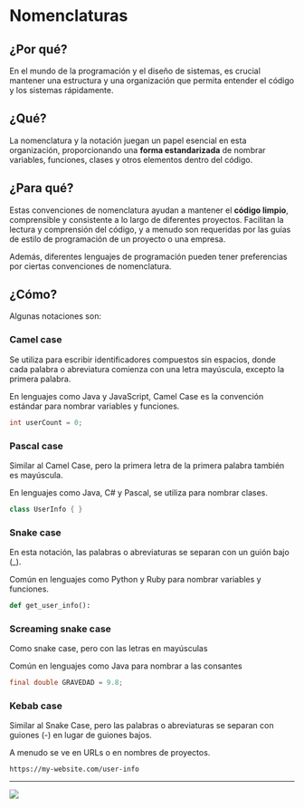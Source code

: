 # Nomenclaturas

## ¿Por qué?

En el mundo de la programación y el diseño de sistemas, es crucial mantener una estructura y una organización que permita entender el código y los sistemas rápidamente.

## ¿Qué?

La nomenclatura y la notación juegan un papel esencial en esta organización, proporcionando una **forma estandarizada** de nombrar variables, funciones, clases y otros elementos dentro del código.

## ¿Para qué?

Estas convenciones de nomenclatura ayudan a mantener el **código limpio**, comprensible y consistente a lo largo de diferentes proyectos. Facilitan la lectura y comprensión del código, y a menudo son requeridas por las guías de estilo de programación de un proyecto o una empresa. 

Además, diferentes lenguajes de programación pueden tener preferencias por ciertas convenciones de nomenclatura.

## ¿Cómo?

Algunas notaciones son:

### Camel case

Se utiliza para escribir identificadores compuestos sin espacios, donde cada palabra o abreviatura comienza con una letra mayúscula, excepto la primera palabra.

En lenguajes como Java y JavaScript, Camel Case es la convención estándar para nombrar variables y funciones.

```java
int userCount = 0;
```

### Pascal case

Similar al Camel Case, pero la primera letra de la primera palabra también es mayúscula.

En lenguajes como Java, C# y Pascal, se utiliza para nombrar clases.

```java
class UserInfo { }
```

### Snake case

En esta notación, las palabras o abreviaturas se separan con un guión bajo (_).

Común en lenguajes como Python y Ruby para nombrar variables y funciones.

```python
def get_user_info():
```

### Screaming snake case

Como snake case, pero con las letras en mayúsculas

Común en lenguajes como Java para nombrar a las consantes

```java
final double GRAVEDAD = 9.8;
```


### Kebab case

Similar al Snake Case, pero las palabras o abreviaturas se separan con guiones (-) en lugar de guiones bajos.

A menudo se ve en URLs o en nombres de proyectos.

```
https://my-website.com/user-info
```

---

![](https://private-user-images.githubusercontent.com/52762460/388114952-97f2447b-e554-4556-8920-9a34446c845b.jpeg?jwt=eyJhbGciOiJIUzI1NiIsInR5cCI6IkpXVCJ9.eyJpc3MiOiJnaXRodWIuY29tIiwiYXVkIjoicmF3LmdpdGh1YnVzZXJjb250ZW50LmNvbSIsImtleSI6ImtleTUiLCJleHAiOjE3MzIxMTA0NjYsIm5iZiI6MTczMjExMDE2NiwicGF0aCI6Ii81Mjc2MjQ2MC8zODgxMTQ5NTItOTdmMjQ0N2ItZTU1NC00NTU2LTg5MjAtOWEzNDQ0NmM4NDViLmpwZWc_WC1BbXotQWxnb3JpdGhtPUFXUzQtSE1BQy1TSEEyNTYmWC1BbXotQ3JlZGVudGlhbD1BS0lBVkNPRFlMU0E1M1BRSzRaQSUyRjIwMjQxMTIwJTJGdXMtZWFzdC0xJTJGczMlMkZhd3M0X3JlcXVlc3QmWC1BbXotRGF0ZT0yMDI0MTEyMFQxMzQyNDZaJlgtQW16LUV4cGlyZXM9MzAwJlgtQW16LVNpZ25hdHVyZT05ZTBhYjg3MDJmZTRlNjNhMTAyYWVjNjJlNjZmNWNhNWNmNTYyYzM0MTViZmJjNmEyYjllMDIxMWU1M2ZhNGE5JlgtQW16LVNpZ25lZEhlYWRlcnM9aG9zdCJ9.RpL4qywoO4f8Ns8RzLvAZOF1wJFm59yicELyX0D5fL0)
